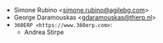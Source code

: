 - Simone Rubino \<<simone.rubino@agilebg.com>\>
- George Daramouskas \<<gdaramouskas@therp.nl>\>
-  `360ERP <https://www.360erp.com>`:
   -  Andrea Stirpe
